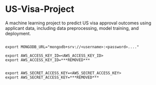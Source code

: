 # US-Visa-Project
A machine learning project to predict US visa approval outcomes using applicant data, including data preprocessing, model training, and deployment.



```

export MONGODB_URL="mongodb+srv://<username>:<password>...."

export AWS_ACCESS_KEY_ID=<AWS_ACCESS_KEY_ID>
export AWS_ACCESS_KEY_ID=***REMOVED***


export AWS_SECRET_ACCESS_KEY=<AWS_SECRET_ACCESS_KEY>
export AWS_SECRET_ACCESS_KEY=***REMOVED***


```
